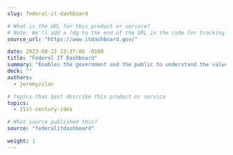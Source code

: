 ```yaml
---
slug: federal-it-dashboard

# What is the URL for this product or service?
# Note: We'll add a ?dg to the end of the URL in the code for tracking purposes
source_url: "https://www.itdashboard.gov/"

date: 2023-09-21 23:37:00 -0500
title: "Federal IT Dashboard"
summary: "Enables the government and the public to understand the value of their federal IT portfolios, manage the health of their IT investments, and make better IT planning decisions."
deck: ""
authors:
  - jeremyzilar

# Topics that best describe this product or service
topics:
  - 21st-century-idea

# What source published this?
source: "federalitdashboard"

weight: 1
---
```

